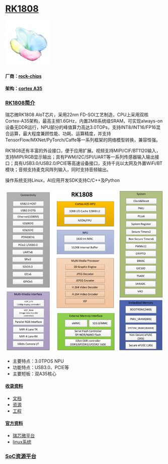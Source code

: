 ﻿# [RK1808](https://github.com/sochub/RK1808) 
[![sites](SoC/qitas.png)](http://www.qitas.cn)
#### 厂商：[rock-chips](https://github.com/sochub/rockchips)
#### 架构：[cortex A35](https://github.com/sochub/CA35)

### [RK1808简介](https://github.com/sochub/RK1808/wiki)

瑞芯微RK1808 AIoT芯片，采用22nm FD-SOI工艺制造，CPU上采用双核Cortex-A35架构，最高主频1.6GHz，内置2MB系统级SRAM，可实现always-on设备无DDR运行，NPU部分的峰值算力高达3.0TOPs，支持INT8/INT16/FP16混合运算，最大程度兼顾性能、功耗、运算精度，并支持TensorFlow/MXNet/PyTorch/Caffe等一系列框架的网络模型转换，兼容性强。

RK1808还有丰富的外设接口，便于应用扩展。视频支持MIPI/CIF/BT1120输入，支持MIPI/RGB显示输出；具有PWM/I2C/SPI/UART等一系列传感器输入输出接口；具有USB3.0/USB2.0/PCIE等高速设备接口，支持千兆以太网及外置WiFi/BT模块；音频支持麦克风阵列输入，同时支持音频输出。

操作系统支持Linux，AI应用开发SDK支持C/C++及Python

[![sites](docs/RK1808.png)](docs/)

* 主要特点：3.0TPOS NPU
* 功能特点：USB3.0、PCIE等
* 主要短板：双A35核心

#### [收录资料](https://github.com/sochub/RK1808)

* [文档](docs/)
* [资源](src/)
* [工程](project/)
 
#### [官方资料](https://github.com/sochub/RK1808)

* [瑞芯微平台](https://github.com/sochub/rockchips)
* [linux系统](https://github.com/rockchip-linux/kernel.git)

###  [SoC资源平台](http://www.qitas.cn)